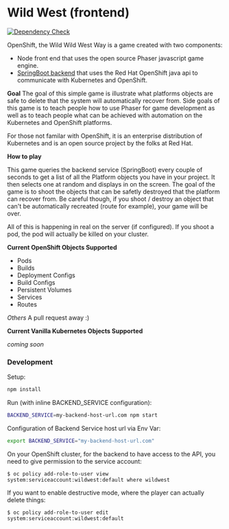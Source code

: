 # Wild West (frontend)
[![Dependency Check](http://img.shields.io/david/openshift-evangelists/Wild-West-Frontend.svg)](https://david-dm.org/openshift-evangelists/Wild-West-Frontend)

OpenShift, the Wild Wild West Way is a game created with two components:

* Node front end that uses the open source Phaser javascript game engine.
* [SpringBoot backend](https://github.com/openshift-evangelists/Wild-West-Backend) that uses the Red Hat OpenShift java api to communicate with Kubernetes and OpenShift.

**Goal** The goal of this simple game is illustrate what platforms objects are safe to delete that the system will automatically recover from.  Side goals of this game is to teach people how to use Phaser for game development as well as to teach people what can be achieved with automation on the Kubernetes and OpenShift platforms.

For those not familar with OpenShift, it is an enterprise distribution of Kubernetes and is an open source project by the folks at Red Hat.

**How to play**

This game queries the backend service (SpringBoot) every couple of seconds to get a list of all the Platform objects you have in your project.  It then selects one at random and displays in on the screen.  The goal of the game is to shoot the objects that can be safetly destroyed that the platform can recover from.  Be careful though, if you shoot / destroy an object that can't be automatically recreated (route for example), your game will be over.

All of this is happening in real on the server (if configured).  If you shoot a pod, the pod will actually be killed on your cluster.

**Current OpenShift Objects Supported**

* Pods
* Builds
* Deployment Configs
* Build Configs
* Persistent Volumes
* Services
* Routes

*Others* A pull request away :)

**Current Vanilla Kubernetes Objects Supported**

*coming soon*

### Development

Setup:

```bash
npm install
```

Run (with inline BACKEND_SERVICE configuration):

```bash
BACKEND_SERVICE=my-backend-host-url.com npm start
```

Configuration of Backend Service host url via Env Var:

```bash
export BACKEND_SERVICE="my-backend-host-url.com"
```

On your OpenShift cluster, for the backend to have access to the API, you need to give permission to the service account:

```
$ oc policy add-role-to-user view system:serviceaccount:wildwest:default where wildwest
```

If you want to enable destructive mode, where the player can actually delete things:

```
$ oc policy add-role-to-user edit system:serviceaccount:wildwest:default
```
